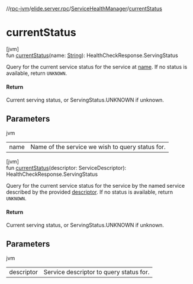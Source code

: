 //[rpc-jvm](../../../index.md)/[elide.server.rpc](../index.md)/[ServiceHealthManager](index.md)/[currentStatus](current-status.md)

# currentStatus

[jvm]\
fun [currentStatus](current-status.md)(name: [String](https://kotlinlang.org/api/latest/jvm/stdlib/kotlin/-string/index.html)): HealthCheckResponse.ServingStatus

Query for the current service status for the service at [name](current-status.md). If no status is available, return `UNKNOWN`.

#### Return

Current serving status, or ServingStatus.UNKNOWN if unknown.

## Parameters

jvm

| | |
|---|---|
| name | Name of the service we wish to query status for. |

[jvm]\
fun [currentStatus](current-status.md)(descriptor: ServiceDescriptor): HealthCheckResponse.ServingStatus

Query for the current service status for the service by the named service described by the provided [descriptor](current-status.md). If no status is available, return `UNKNOWN`.

#### Return

Current serving status, or ServingStatus.UNKNOWN if unknown.

## Parameters

jvm

| | |
|---|---|
| descriptor | Service descriptor to query status for. |
